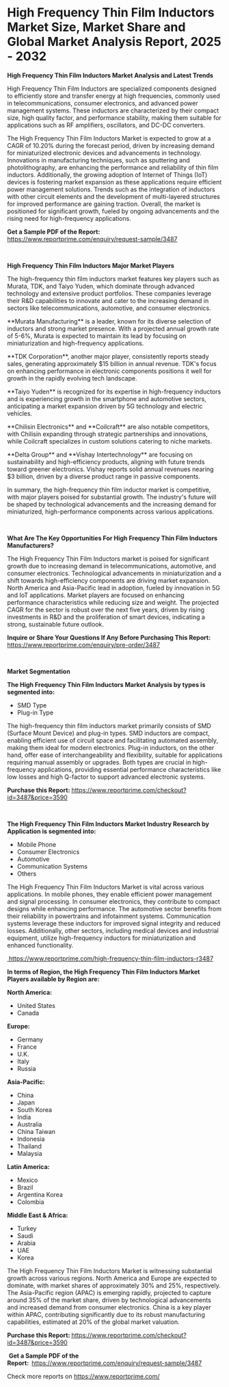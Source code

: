 <p><h1>High Frequency Thin Film Inductors Market Size, Market Share and Global Market Analysis Report, 2025 - 2032</h1></p><p><strong>High Frequency Thin Film Inductors Market Analysis and Latest Trends</strong></p>
<p><p>High Frequency Thin Film Inductors are specialized components designed to efficiently store and transfer energy at high frequencies, commonly used in telecommunications, consumer electronics, and advanced power management systems. These inductors are characterized by their compact size, high quality factor, and performance stability, making them suitable for applications such as RF amplifiers, oscillators, and DC-DC converters. </p><p>The High Frequency Thin Film Inductors Market is expected to grow at a CAGR of 10.20% during the forecast period, driven by increasing demand for miniaturized electronic devices and advancements in technology. Innovations in manufacturing techniques, such as sputtering and photolithography, are enhancing the performance and reliability of thin film inductors. Additionally, the growing adoption of Internet of Things (IoT) devices is fostering market expansion as these applications require efficient power management solutions. Trends such as the integration of inductors with other circuit elements and the development of multi-layered structures for improved performance are gaining traction. Overall, the market is positioned for significant growth, fueled by ongoing advancements and the rising need for high-frequency applications.</p></p>
<p><strong>Get a Sample PDF of the Report:&nbsp;</strong> <a href="https://www.reportprime.com/enquiry/request-sample/3487?utm_campaign=2456&utm_medium=2&utm_source=Github&utm_content=ia&utm_term=18032025&utm_id=high-frequency-thin-film-inductors">https://www.reportprime.com/enquiry/request-sample/3487</a></p>
<p>&nbsp;</p>
<p><strong>High Frequency Thin Film Inductors Major Market Players</strong></p>
<p><p>The high-frequency thin film inductors market features key players such as Murata, TDK, and Taiyo Yuden, which dominate through advanced technology and extensive product portfolios. These companies leverage their R&D capabilities to innovate and cater to the increasing demand in sectors like telecommunications, automotive, and consumer electronics.</p><p>**Murata Manufacturing** is a leader, known for its diverse selection of inductors and strong market presence. With a projected annual growth rate of 5-6%, Murata is expected to maintain its lead by focusing on miniaturization and high-frequency applications.</p><p>**TDK Corporation**, another major player, consistently reports steady sales, generating approximately $15 billion in annual revenue. TDK's focus on enhancing performance in electronic components positions it well for growth in the rapidly evolving tech landscape.</p><p>**Taiyo Yuden** is recognized for its expertise in high-frequency inductors and is experiencing growth in the smartphone and automotive sectors, anticipating a market expansion driven by 5G technology and electric vehicles.</p><p>**Chilisin Electronics** and **Coilcraft** are also notable competitors, with Chilisin expanding through strategic partnerships and innovations, while Coilcraft specializes in custom solutions catering to niche markets.</p><p>**Delta Group** and **Vishay Intertechnology** are focusing on sustainability and high-efficiency products, aligning with future trends toward greener electronics. Vishay reports solid annual revenues nearing $3 billion, driven by a diverse product range in passive components.</p><p>In summary, the high-frequency thin film inductor market is competitive, with major players poised for substantial growth. The industry's future will be shaped by technological advancements and the increasing demand for miniaturized, high-performance components across various applications.</p></p>
<p>&nbsp;</p>
<p><strong>What Are The Key Opportunities For High Frequency Thin Film Inductors Manufacturers?</strong></p>
<p><p>The High Frequency Thin Film Inductors market is poised for significant growth due to increasing demand in telecommunications, automotive, and consumer electronics. Technological advancements in miniaturization and a shift towards high-efficiency components are driving market expansion. North America and Asia-Pacific lead in adoption, fueled by innovation in 5G and IoT applications. Market players are focused on enhancing performance characteristics while reducing size and weight. The projected CAGR for the sector is robust over the next five years, driven by rising investments in R&D and the proliferation of smart devices, indicating a strong, sustainable future outlook.</p></p>
<p><strong>Inquire or Share Your Questions If Any Before Purchasing This Report:</strong> <a href="https://www.reportprime.com/enquiry/pre-order/3487?utm_campaign=2456&utm_medium=2&utm_source=Github&utm_content=ia&utm_term=18032025&utm_id=high-frequency-thin-film-inductors">https://www.reportprime.com/enquiry/pre-order/3487</a></p>
<p>&nbsp;</p>
<p><strong>Market Segmentation</strong></p>
<p><strong>The High Frequency Thin Film Inductors Market Analysis by types is segmented into:</strong></p>
<p><ul><li>SMD Type</li><li>Plug-in Type</li></ul></p>
<p><p>The high-frequency thin film inductors market primarily consists of SMD (Surface Mount Device) and plug-in types. SMD inductors are compact, enabling efficient use of circuit space and facilitating automated assembly, making them ideal for modern electronics. Plug-in inductors, on the other hand, offer ease of interchangeability and flexibility, suitable for applications requiring manual assembly or upgrades. Both types are crucial in high-frequency applications, providing essential performance characteristics like low losses and high Q-factor to support advanced electronic systems.</p></p>
<p><strong>Purchase this Report:&nbsp;</strong><a href="https://www.reportprime.com/checkout?id=3487&price=3590&utm_campaign=2456&utm_medium=2&utm_source=Github&utm_content=ia&utm_term=18032025&utm_id=high-frequency-thin-film-inductors">https://www.reportprime.com/checkout?id=3487&price=3590</a></p>
<p>&nbsp;</p>
<p><strong>The High Frequency Thin Film Inductors Market Industry Research by Application is segmented into:</strong></p>
<p><ul><li>Mobile Phone</li><li>Consumer Electronics</li><li>Automotive</li><li>Communication Systems</li><li>Others</li></ul></p>
<p><p>The High Frequency Thin Film Inductors Market is vital across various applications. In mobile phones, they enable efficient power management and signal processing. In consumer electronics, they contribute to compact designs while enhancing performance. The automotive sector benefits from their reliability in powertrains and infotainment systems. Communication systems leverage these inductors for improved signal integrity and reduced losses. Additionally, other sectors, including medical devices and industrial equipment, utilize high-frequency inductors for miniaturization and enhanced functionality.</p></p>
<p><a href="https://www.reportprime.com/high-frequency-thin-film-inductors-r3487?utm_campaign=2456&utm_medium=2&utm_source=Github&utm_content=ia&utm_term=18032025&utm_id=high-frequency-thin-film-inductors">&nbsp;https://www.reportprime.com/high-frequency-thin-film-inductors-r3487</a></p>
<p><strong>In terms of Region, the High Frequency Thin Film Inductors Market Players available by Region are:</strong></p>
<p>
    <p> <strong> North America: </strong>
        <ul>
            <li>United States</li>
            <li>Canada</li>
        </ul>
        </p> 
    <p> <strong> Europe: </strong>
        <ul>
            <li>Germany</li>
            <li>France</li>
            <li>U.K.</li>
            <li>Italy</li>
            <li>Russia</li>
        </ul>
        </p> 
    <p> <strong> Asia-Pacific: </strong>
        <ul>
            <li>China</li>
            <li>Japan</li>
            <li>South Korea</li>
            <li>India</li>
            <li>Australia</li>
            <li>China Taiwan</li>
            <li>Indonesia</li>
            <li>Thailand</li>
            <li>Malaysia</li>
        </ul>
        </p> 
    <p> <strong> Latin America: </strong>
        <ul>
            <li>Mexico</li>
            <li>Brazil</li>
            <li>Argentina Korea</li>
            <li>Colombia</li>
        </ul>
        </p> 
    <p> <strong> Middle East & Africa: </strong>
        <ul>
            <li>Turkey</li>
            <li>Saudi</li>
            <li>Arabia</li>
            <li>UAE</li>
            <li>Korea</li>
        </ul>
    </p>
    </p>
<p><p>The High Frequency Thin Film Inductors Market is witnessing substantial growth across various regions. North America and Europe are expected to dominate, with market shares of approximately 30% and 25%, respectively. The Asia-Pacific region (APAC) is emerging rapidly, projected to capture around 35% of the market share, driven by technological advancements and increased demand from consumer electronics. China is a key player within APAC, contributing significantly due to its robust manufacturing capabilities, estimated at 20% of the global market valuation.</p></p>
<p><strong>Purchase this Report: </strong><a href="https://www.reportprime.com/checkout?id=3487&price=3590&utm_campaign=2456&utm_medium=2&utm_source=Github&utm_content=ia&utm_term=18032025&utm_id=high-frequency-thin-film-inductors">https://www.reportprime.com/checkout?id=3487&price=3590</a></p>
<p>&nbsp;<strong>Get a Sample PDF of the Report:&nbsp;&nbsp;</strong><a href="https://www.reportprime.com/enquiry/request-sample/3487?utm_campaign=2456&utm_medium=2&utm_source=Github&utm_content=ia&utm_term=18032025&utm_id=high-frequency-thin-film-inductors">https://www.reportprime.com/enquiry/request-sample/3487</a></p>
<p><strong></strong></p>
<p>Check more reports on <a href="https://www.reportprime.com/?utm_campaign=2456&utm_medium=2&utm_source=Github&utm_content=ia&utm_term=18032025&utm_id=high-frequency-thin-film-inductors">https://www.reportprime.com/</a></p>